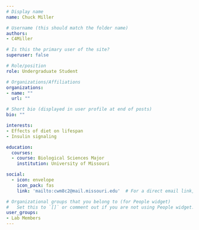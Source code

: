 ```yaml
---
# Display name
name: Chuck Miller

# Username (this should match the folder name)
authors:
- C4Miller

# Is this the primary user of the site?
superuser: false

# Role/position
role: Undergraduate Student

# Organizations/Affiliations
organizations:
- name: ""
  url: ""

# Short bio (displayed in user profile at end of posts)
bio: ""

interests:
- Effects of diet on lifespan
- Insulin signaling

education:
  courses:
  - course: Biological Sciences Major
    institution: University of Missouri

social:
  - icon: envelope
    icon_pack: fas
    link: 'mailto:cwm8c2@mail.missouri.edu'  # For a direct email link, use "mailto:test@example.org".

# Organizational groups that you belong to (for People widget)
#   Set this to `[]` or comment out if you are not using People widget.
user_groups:
- Lab Members
---
```

